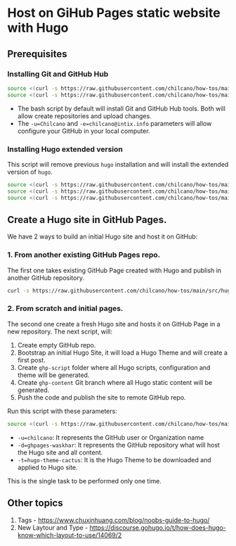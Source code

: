 # Host on GiHub Pages static website with Hugo

## Prerequisites 

### Installing Git and GitHub Hub

```sh
source <(curl -s https://raw.githubusercontent.com/chilcano/how-tos/main/src/git_and_hub_setting_in_linux.sh)
source <(curl -s https://raw.githubusercontent.com/chilcano/how-tos/main/src/git_and_hub_setting_in_linux.sh) -u=Chilcano -e=chilcano@intix.info
```

* The bash script by default will install Git and GitHub Hub tools. Both will allow create repositories and upload changes.
* The `-u=Chilcano` and `-e=chilcano@intix.info` parameters will allow configure your GitHub in your local computer.

### Installing Hugo extended version

This script will remove previous `hugo` installation and will install the extended version of `hugo`.
```sh
source <(curl -s https://raw.githubusercontent.com/chilcano/how-tos/main/src/hugo_setting_in_linux.sh)
source <(curl -s https://raw.githubusercontent.com/chilcano/how-tos/main/src/hugo_setting_in_linux.sh) -a=64bit -b=deb -d=extended
source <(curl -s https://raw.githubusercontent.com/chilcano/how-tos/main/src/hugo_setting_in_linux.sh) -a=ARM64 -b=tar.gz -d=extended
```  

## Create a Hugo site in GitHub Pages.

We have 2 ways to build an initial Hugo site and host it on GitHub:
 
### 1. From another existing GitHub Pages repo.

The first one takes existing GitHub Page created with Hugo and publish in another GitHub repository. 
```sh
curl -s https://raw.githubusercontent.com/chilcano/how-tos/main/src/hugo_create_site_from_repo.sh | bash
```

### 2. From scratch and initial pages.

The second one create a fresh Hugo site and hosts it on GitHub Page in a new repository.
The next script, will:

1. Create empty GitHub repo. 
2. Bootstrap an initial Hugo Site, it will load a Hugo Theme and will create a first post.
3. Create `ghp-script` folder where all Hugo scripts, configuration and theme will be generated.
4. Create `ghp-content` Git branch where all Hugo static content will be generated.
5. Push the code and publish the site to remote GitHub repo.

Run this script with these parameters:
```sh
source <(curl -s https://raw.githubusercontent.com/chilcano/how-tos/main/src/hugo_create_site_from_scratch.sh) -u=chilcano -d=ghpages-waskhar -t=hugo-theme-cactus
```

* `-u=chilcano`: It represents the GitHub user or Organization name
* `-d=ghpages-waskhar`: It represents the GitHub repository what will host the Hugo site and all content.
* `-t=hugo-theme-cactus`: It is the Hugo Theme to be downloaded and applied to Hugo site.

This is the single task to be performed only one time. 

## Other topics

1. Tags - https://www.chuxinhuang.com/blog/noobs-guide-to-hugo/
2. New Laytour and Type - https://discourse.gohugo.io/t/how-does-hugo-know-which-layout-to-use/14069/2
